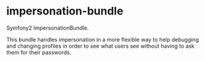 # impersonation-bundle
Symfony2 ImpersonationBundle.

This bundle handles impersonation in a more flexible way to help debugging and changing profiles in order to see what users see without having to ask them for their passwords.

